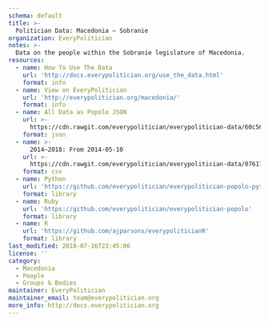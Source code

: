```yaml
---
schema: default
title: >-
  Politician Data: Macedonia — Sobranie
organization: EveryPolitician
notes: >-
  Data on the people within the Sobranie legislature of Macedonia.
resources:
  - name: How To Use The Data
    url: 'http://docs.everypolitician.org/use_the_data.html'
    format: info
  - name: View on EveryPolitician
    url: 'http://everypolitician.org/macedonia/'
    format: info
  - name: All Data as Popolo JSON
    url: >-
      https://cdn.rawgit.com/everypolitician/everypolitician-data/60c56bbe6b8c60d910817af517d833dc6c984d5c/data/Macedonia/Sobranie/ep-popolo-v1.0.json
    format: json
  - name: >-
      2014–2018: From 2014-05-10
    url: >-
      https://cdn.rawgit.com/everypolitician/everypolitician-data/07617328c983ea819adf435579d10796c824c476/data/Macedonia/Sobranie/term-2014.csv
    format: csv
  - name: Python
    url: 'https://github.com/everypolitician/everypolitician-popolo-python'
    format: library
  - name: Ruby
    url: 'https://github.com/everypolitician/everypolitician-popolo'
    format: library
  - name: R
    url: 'https://github.com/ajparsons/everypoliticianR'
    format: library
last_modified: 2018-07-16T23:45:06
license: ''
category:
  - Macedonia
  - People
  - Groups & Bodies
maintainer: EveryPolitician
maintainer_email: team@everypolitician.org
more_info: http://docs.everypolitician.org
---
```

